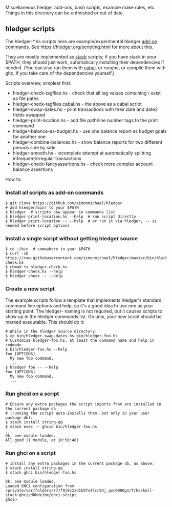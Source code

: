 Miscellaneous hledger add-ons, bash scripts, example make rules, etc. 
Things in this directory can be unfinished or out of date.

## hledger scripts

The hledger-*.hs scripts here are example/experimental hledger [add-on commands].
See <https://hledger.org/scripting.html> for more about this.

They are mostly implemented as [stack] scripts; if you have stack in your $PATH,
they should just work, automatically installing their dependencies if needed.
(You can also run them with [cabal], or runghc, or compile them with
ghc, if you take care of the dependencies yourself.)

Scripts overview, simplest first:

- hledger-check-tagfiles.hs         - check that all tag values containing / exist as file paths
- hledger-check-tagfiles.cabal.hs   - the above as a cabal script
- hledger-swap-dates.hs             - print transactions with their date and date2 fields swapped
- hledger-print-location.hs         - add file path/line number tags to the print command
- hledger-balance-as-budget.hs      - use one balance report as budget goals for another one
- hledger-combine-balances.hs       - show balance reports for two different periods side by side
- hledger-smooth.hs                 - incomplete attempt at automatically splitting infrequent/irregular transactions
- hledger-check-fancyassertions.hs  - check more complex account balance assertions


[add-on commands]: http://hledger.org/hledger.html#add-on-commands
[stack]: https://www.fpcomplete.com/haskell/get-started
[cabal]: https://www.haskell.org/cabal

How to:

### Install all scripts as add-on commands

    $ git clone https://github.com/simonmichael/hledger
    # add hledger/bin/ to your $PATH
    $ hledger  # scripts now appear in commands list
    $ hledger-print-location.hs --help  # run script directly
    $ hledger print-location -- --help  # or run it via hledger, -- is needed before script options

### Install a single script without getting hledger source

    $ cd ~/bin  # somewhere in your $PATH
    $ curl -sO https://raw.githubusercontent.com/simonmichael/hledger/master/bin/hledger-check.hs
    $ chmod +x hledger-check.hs
    $ hledger-check.hs --help
    $ hledger check -- --help

### Create a new script

The example scripts follow a template that implements hledger's
standard command line options and help, so it's a good idea to use one
as your starting point. The hledger- naming is not required, but it
causes scripts to show up in the hledger commands list. On unix,
your new script should be marked executable. This should do it:

    # While in the hledger source directory:
    $ cp bin/hledger-swap-dates.hs bin/hledger-foo.hs
    # Customise hledger-foo.hs, at least the command name and help in cmdmode
    $ bin/hledger-foo.hs --help
    foo [OPTIONS]
      My new foo command.
      ...
    $ hledger foo -- --help
    foo [OPTIONS]
      My new foo command.
      ...

### Run ghcid on a script

    # Ensure any extra packages the script imports from are installed in the current package db
    # (running the script auto-installs them, but only in your user package db):
    $ stack install string-qq
    $ stack exec -- ghcid bin/hledger-foo.hs 
    ...
    Ok, one module loaded.
    All good (1 module, at 10:50:48)


### Run ghci on a script

    # Install any extra packages in the current package db, as above:
    $ stack install string-qq
    $ stack ghci bin/hledger-foo.hs 
    ...
    Ok, one module loaded.
    Loaded GHCi configuration from /private/var/folders/r7/f9j9c2zd1k97v47cr84j_qvc0000gn/T/haskell-stack-ghci/d0bde1be/ghci-script
    ghci> 
